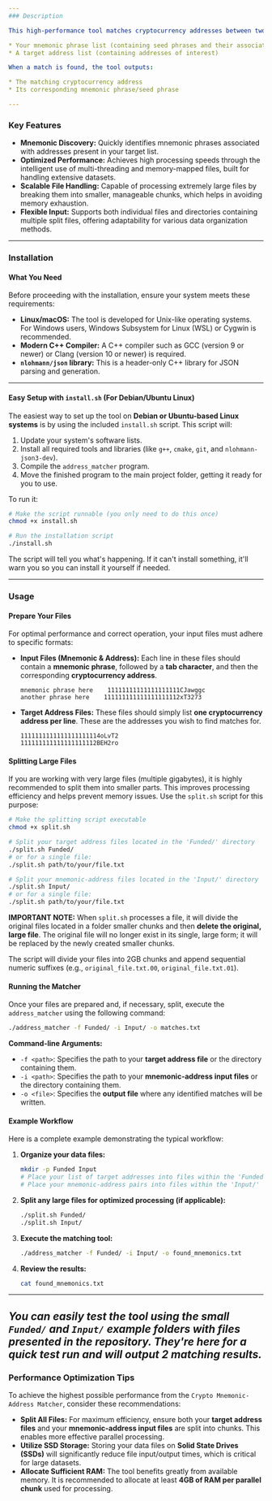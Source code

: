 ```yaml
---
### Description

This high-performance tool matches cryptocurrency addresses between two datasets:

* Your mnemonic phrase list (containing seed phrases and their associated addresses)
* A target address list (containing addresses of interest)

When a match is found, the tool outputs:

* The matching cryptocurrency address
* Its corresponding mnemonic phrase/seed phrase

---
```


### Key Features

* **Mnemonic Discovery:** Quickly identifies mnemonic phrases associated with addresses present in your target list.
* **Optimized Performance:** Achieves high processing speeds through the intelligent use of multi-threading and memory-mapped files, built for handling extensive datasets.
* **Scalable File Handling:** Capable of processing extremely large files by breaking them into smaller, manageable chunks, which helps in avoiding memory exhaustion.
* **Flexible Input:** Supports both individual files and directories containing multiple split files, offering adaptability for various data organization methods.

---

### Installation

#### What You Need

Before proceeding with the installation, ensure your system meets these requirements:

* **Linux/macOS:** The tool is developed for Unix-like operating systems. For Windows users, Windows Subsystem for Linux (WSL) or Cygwin is recommended.
* **Modern C++ Compiler:** A C++ compiler such as GCC (version 9 or newer) or Clang (version 10 or newer) is required.
* **`nlohmann/json` library:** This is a header-only C++ library for JSON parsing and generation.


---

#### Easy Setup with `install.sh` (For Debian/Ubuntu Linux)

The easiest way to set up the tool on **Debian or Ubuntu-based Linux systems** is by using the included `install.sh` script. This script will:

1.  Update your system's software lists.
2.  Install all required tools and libraries (like `g++`, `cmake`, `git`, and `nlohmann-json3-dev`).
3.  Compile the `address_matcher` program.
4.  Move the finished program to the main project folder, getting it ready for you to use.

To run it:

```bash
# Make the script runnable (you only need to do this once)
chmod +x install.sh

# Run the installation script
./install.sh
```

The script will tell you what's happening. If it can't install something, it'll warn you so you can install it yourself if needed.

---

### Usage

#### Prepare Your Files

For optimal performance and correct operation, your input files must adhere to specific formats:

* **Input Files (Mnemonic & Address):** Each line in these files should contain a **mnemonic phrase**, followed by a **tab character**, and then the corresponding **cryptocurrency address**.

    ```
    mnemonic phrase here    11111111111111111111CJawggc
    another phrase here    111111111111111111112xT3273
    ```

* **Target Address Files:** These files should simply list **one cryptocurrency address per line**. These are the addresses you wish to find matches for.

    ```
    1111111111111111111114oLvT2
    111111111111111111112BEH2ro
    ```

#### Splitting Large Files

If you are working with very large files (multiple gigabytes), it is highly recommended to split them into smaller parts. This improves processing efficiency and helps prevent memory issues. Use the `split.sh` script for this purpose:

```bash
# Make the splitting script executable
chmod +x split.sh

# Split your target address files located in the 'Funded/' directory
./split.sh Funded/
# or for a single file:
./split.sh path/to/your/file.txt

# Split your mnemonic-address files located in the 'Input/' directory
./split.sh Input/
# or for a single file:
./split.sh path/to/your/file.txt
```

**IMPORTANT NOTE:** When `split.sh` processes a file, it will divide the original files located in a folder smaller chunks and then **delete the original, large file**. The original file will no longer exist in its single, large form; it will be replaced by the newly created smaller chunks.

The script will divide your files into 2GB chunks and append sequential numeric suffixes (e.g., `original_file.txt.00`, `original_file.txt.01`).

#### Running the Matcher

Once your files are prepared and, if necessary, split, execute the `address_matcher` using the following command:

```bash
./address_matcher -f Funded/ -i Input/ -o matches.txt
```

**Command-line Arguments:**

* `-f <path>`: Specifies the path to your **target address file** or the directory containing them.
* `-i <path>`: Specifies the path to your **mnemonic-address input files** or the directory containing them.
* `-o <file>`: Specifies the **output file** where any identified matches will be written.

#### Example Workflow

Here is a complete example demonstrating the typical workflow:

1.  **Organize your data files:**

    ```bash
    mkdir -p Funded Input
    # Place your list of target addresses into files within the 'Funded/' directory (e.g., Funded/addresses.txt)
    # Place your mnemonic-address pairs into files within the 'Input/' directory (e.g., Input/mnemonic_pairs.txt)
    ```

2.  **Split any large files for optimized processing (if applicable):**

    ```bash
    ./split.sh Funded/
    ./split.sh Input/
    ```

3.  **Execute the matching tool:**

    ```bash
    ./address_matcher -f Funded/ -i Input/ -o found_mnemonics.txt
    ```

4.  **Review the results:**

    ```bash
    cat found_mnemonics.txt
    ```

---
*You can easily test the tool using the small `Funded/` and `Input/` example folders with files presented in the repository. They're here for a quick test run and will output 2 matching results.*
---


### Performance Optimization Tips

To achieve the highest possible performance from the `Crypto Mnemonic-Address Matcher`, consider these recommendations:

* **Split All Files:** For maximum efficiency, ensure both your **target address files** and your **mnemonic-address input files** are split into chunks. This enables more effective parallel processing.
* **Utilize SSD Storage:** Storing your data files on **Solid State Drives (SSDs)** will significantly reduce file input/output times, which is critical for large datasets.
* **Allocate Sufficient RAM:** The tool benefits greatly from available memory. It is recommended to allocate at least **4GB of RAM per parallel chunk** used for processing.

